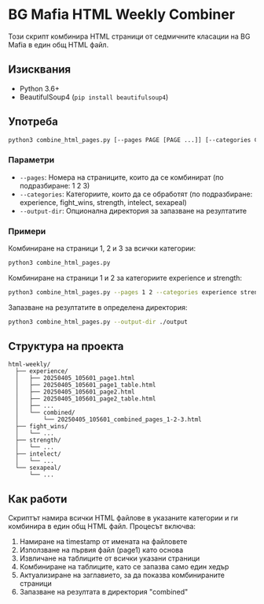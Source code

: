 # BG Mafia HTML Weekly Combiner

Този скрипт комбинира HTML страници от седмичните класации на BG Mafia в един общ HTML файл.

## Изисквания

- Python 3.6+
- BeautifulSoup4 (`pip install beautifulsoup4`)

## Употреба

```bash
python3 combine_html_pages.py [--pages PAGE [PAGE ...]] [--categories CATEGORY [CATEGORY ...]] [--output-dir OUTPUT_DIR]
```

### Параметри

- `--pages`: Номера на страниците, които да се комбинират (по подразбиране: 1 2 3)
- `--categories`: Категориите, които да се обработят (по подразбиране: experience, fight_wins, strength, intelect, sexapeal)
- `--output-dir`: Опционална директория за запазване на резултатите

### Примери

Комбиниране на страници 1, 2 и 3 за всички категории:

```bash
python3 combine_html_pages.py
```

Комбиниране на страници 1 и 2 за категориите experience и strength:

```bash
python3 combine_html_pages.py --pages 1 2 --categories experience strength
```

Запазване на резултатите в определена директория:

```bash
python3 combine_html_pages.py --output-dir ./output
```

## Структура на проекта

```
html-weekly/
  ├── experience/
  │   ├── 20250405_105601_page1.html
  │   ├── 20250405_105601_page1_table.html
  │   ├── 20250405_105601_page2.html
  │   ├── 20250405_105601_page2_table.html
  │   ├── ...
  │   └── combined/
  │       └── 20250405_105601_combined_pages_1-2-3.html
  ├── fight_wins/
  │   └── ...
  ├── strength/
  │   └── ...
  ├── intelect/
  │   └── ...
  └── sexapeal/
      └── ...
```

## Как работи

Скриптът намира всички HTML файлове в указаните категории и ги комбинира в един общ HTML файл. Процесът включва:

1. Намиране на timestamp от имената на файловете
2. Използване на първия файл (page1) като основа
3. Извличане на таблиците от всички указани страници
4. Комбиниране на таблиците, като се запазва само един хедър
5. Актуализиране на заглавието, за да показва комбинираните страници
6. Запазване на резултата в директория "combined"
